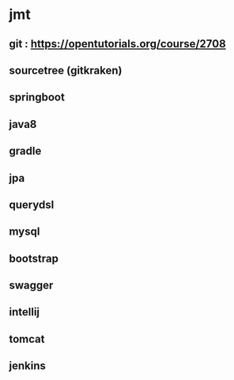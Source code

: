 # jmt


## git : https://opentutorials.org/course/2708

## sourcetree (gitkraken)

## springboot

## java8

## gradle

## jpa

## querydsl

## mysql

## bootstrap

## swagger

## intellij

## tomcat

## jenkins

